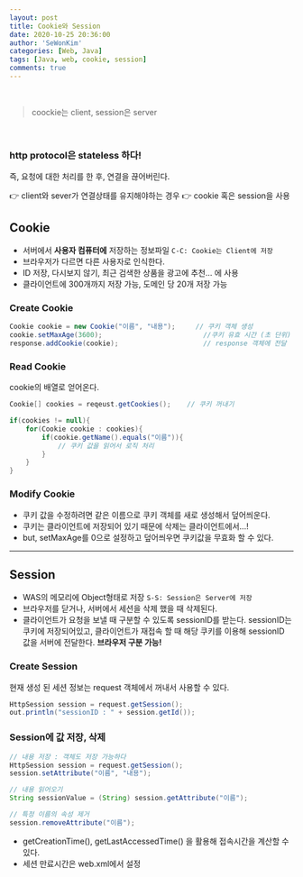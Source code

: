 ```yaml
---
layout: post
title: Cookie와 Session
date: 2020-10-25 20:36:00
author: 'SeWonKim'
categories: [Web, Java]
tags: [Java, web, cookie, session]
comments: true
---
```


&nbsp;

> coockie는 client, session은 server

&nbsp;

### http protocol은 stateless 하다!

즉,  요청에 대한 처리를 한 후, 연결을 끊어버린다.

👉 client와 sever가 연결상태를 유지해야하는 경우 👉 cookie 혹은 session을 사용

## Cookie 

  - 서버에서 **사용자 컴퓨터에** 저장하는 정보파일 `C-C: Cookie는 Client에 저장` 
  - 브라우저가 다르면 다른 사용자로 인식한다.
  - ID 저장, 다시보지 않기, 최근 검색한 상품을 광고에 추천... 에 사용
  - 클라이언트에 300개까지 저장 가능, 도메인 당 20개 저장 가능


### Create Cookie
```java
Cookie cookie = new Cookie("이름", "내용");     // 쿠키 객체 생성
cookie.setMaxAge(3600);                         //쿠키 유효 시간 (초 단위)
response.addCookie(cookie);                     // response 객체에 전달
```

### Read Cookie

cookie의 배열로 얻어온다.

```java
Cookie[] cookies = reqeust.getCookies();    // 쿠키 꺼내기

if(cookies != null){
    for(Cookie cookie : cookies){
        if(cookie.getName().equals("이름")){
            // 쿠키 값을 읽어서 로직 처리
        }
    }
}
```

### Modify Cookie

- 쿠키 값을 수정하려면 같은 이름으로 쿠키 객체를 새로 생성해서 덮어씌운다.
- 쿠키는 클라이언트에 저장되어 있기 때문에 삭제는 클라이언트에서...!
- but, setMaxAge를 0으로 설정하고 덮어씌우면 쿠키값을 무효화 할 수 있다.

---

## Session

  - WAS의 메모리에 Object형태로 저장 `S-S: Session은 Server에 저장`
  - 브라우저를 닫거나, 서버에서 세션을 삭제 했을 때 삭제된다.
  - 클라이언트가 요청을 보낼 때 구분할 수 있도록 sessionID를 받는다. sessionID는 쿠키에 저장되어있고, 클라이언트가 재접속 할 때 해당 쿠키를 이용해 sessionID 값을 서버에 전달한다. **브라우저 구분 가능!**
 
### Create Session

현재 생성 된 세션 정보는 request 객체에서 꺼내서 사용할 수 있다.
```java
HttpSession session = request.getSession();
out.println("sessionID : " + session.getId());
```

### Session에 값 저장, 삭제

```java
// 내용 저장 : 객체도 저장 가능하다
HttpSession session = request.getSession();
session.setAttribute("이름", "내용");

// 내용 읽어오기
String sessionValue = (String) session.getAttribute("이름");

// 특정 이름의 속성 제거
session.removeAttribute("이름");
```

- getCreationTime(), getLastAccessedTime() 을 활용해 접속시간을 계산할 수 있다.
- 세션 만료시간은 web.xml에서 설정


